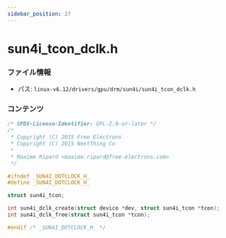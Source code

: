 ```yaml
---
sidebar_position: 27
---
```

# sun4i_tcon_dclk.h

### ファイル情報

- パス: `linux-v6.12/drivers/gpu/drm/sun4i/sun4i_tcon_dclk.h`

### コンテンツ

```h
/* SPDX-License-Identifier: GPL-2.0-or-later */
/*
 * Copyright (C) 2015 Free Electrons
 * Copyright (C) 2015 NextThing Co
 *
 * Maxime Ripard <maxime.ripard@free-electrons.com>
 */

#ifndef _SUN4I_DOTCLOCK_H_
#define _SUN4I_DOTCLOCK_H_

struct sun4i_tcon;

int sun4i_dclk_create(struct device *dev, struct sun4i_tcon *tcon);
int sun4i_dclk_free(struct sun4i_tcon *tcon);

#endif /* _SUN4I_DOTCLOCK_H_ */

```

